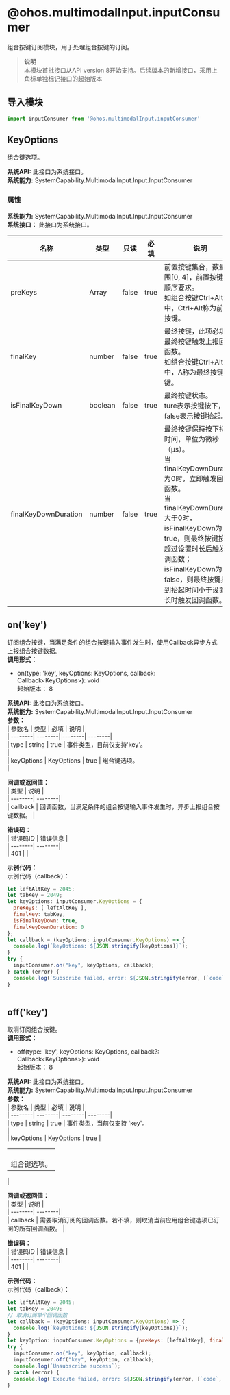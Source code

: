 # @ohos.multimodalInput.inputConsumer    
组合按键订阅模块，用于处理组合按键的订阅。  
> **说明**   
>本模块首批接口从API version 8开始支持。后续版本的新增接口，采用上角标单独标记接口的起始版本  
  
## 导入模块  
  
```js    
import inputConsumer from '@ohos.multimodalInput.inputConsumer'    
```  
    
## KeyOptions    
组合键选项。  
  
 **系统API:**  此接口为系统接口。  
 **系统能力:**  SystemCapability.MultimodalInput.Input.InputConsumer    
### 属性    
 **系统能力:**  SystemCapability.MultimodalInput.Input.InputConsumer    
 **系统接口：** 此接口为系统接口。    
    
| 名称 | 类型 | 只读 | 必填 | 说明 |  
| --------| --------| --------| --------| --------|  
| preKeys | Array<number> | false | true | 前置按键集合，数量范围[0, 4]，前置按键无顺序要求。<br/>如组合按键Ctrl+Alt+A中，Ctrl+Alt称为前置按键。<br/> |  
| finalKey | number | false | true | 最终按键，此项必填，最终按键触发上报回调函数。<br/>如组合按键Ctrl+Alt+A中，A称为最终按键按键。<br/> |  
| isFinalKeyDown | boolean | false | true | 最终按键状态。<br/>ture表示按键按下，false表示按键抬起。<br/> |  
| finalKeyDownDuration | number | false | true | 最终按键保持按下持续时间，单位为微秒（μs）。<br/>当finalKeyDownDuration为0时，立即触发回调函数。<br/>当finalKeyDownDuration大于0时，isFinalKeyDown为true，则最终按键按下超过设置时长后触发回调函数；isFinalKeyDown为false，则最终按键按下到抬起时间小于设置时长时触发回调函数。<br/> |  
    
## on('key')    
订阅组合按键，当满足条件的组合按键输入事件发生时，使用Callback异步方式上报组合按键数据。  
 **调用形式：**     
    
- on(type: 'key', keyOptions: KeyOptions, callback: Callback\<KeyOptions>): void    
起始版本： 8  
  
 **系统API:**  此接口为系统接口。  
 **系统能力:**  SystemCapability.MultimodalInput.Input.InputConsumer    
 **参数：**     
| 参数名 | 类型 | 必填 | 说明 |  
| --------| --------| --------| --------|  
| type | string | true | 事件类型，目前仅支持'key'。<br/> |  
| keyOptions | KeyOptions | true | 组合键选项。<br/> |  
    
 **回调或返回值：**     
| 类型 | 说明 |  
| --------| --------|  
| callback | 回调函数，当满足条件的组合按键输入事件发生时，异步上报组合按键数据。 |  
    
    
 **错误码：**     
| 错误码ID | 错误信息 |  
| --------| --------|  
| 401 |  |  
    
 **示例代码：**   
示例代码（callback）：  
```js    
let leftAltKey = 2045;  
let tabKey = 2049;  
let keyOptions: inputConsumer.KeyOptions = {  
  preKeys: [ leftAltKey ],  
  finalKey: tabKey,  
  isFinalKeyDown: true,  
  finalKeyDownDuration: 0  
};  
let callback = (keyOptions: inputConsumer.KeyOptions) => {  
  console.log(`keyOptions: ${JSON.stringify(keyOptions)}`);  
}  
try {  
  inputConsumer.on("key", keyOptions, callback);  
} catch (error) {  
  console.log(`Subscribe failed, error: ${JSON.stringify(error, [`code`, `message`])}`);  
}  
    
```    
  
    
## off('key')    
取消订阅组合按键。  
 **调用形式：**     
    
- off(type: 'key', keyOptions: KeyOptions, callback?: Callback\<KeyOptions>): void    
起始版本： 8  
  
 **系统API:**  此接口为系统接口。  
 **系统能力:**  SystemCapability.MultimodalInput.Input.InputConsumer    
 **参数：**     
| 参数名 | 类型 | 必填 | 说明 |  
| --------| --------| --------| --------|  
| type | string | true | 事件类型，当前仅支持 'key'。<br/> |  
| keyOptions | KeyOptions | true | <table><tbody><tr><td><br/>组合键选项。</td></tr></tbody></table> |  
    
 **回调或返回值：**     
| 类型 | 说明 |  
| --------| --------|  
| callback | 需要取消订阅的回调函数。若不填，则取消当前应用组合键选项已订阅的所有回调函数。 |  
    
    
 **错误码：**     
| 错误码ID | 错误信息 |  
| --------| --------|  
| 401 |  |  
    
 **示例代码：**   
示例代码（callback）：  
```js    
let leftAltKey = 2045;  
let tabKey = 2049;  
// 取消订阅单个回调函数  
let callback = (keyOptions: inputConsumer.KeyOptions) => {  
  console.log(`keyOptions: ${JSON.stringify(keyOptions)}`);  
}  
let keyOption: inputConsumer.KeyOptions = {preKeys: [leftAltKey], finalKey: tabKey, isFinalKeyDown: true, finalKeyDownDuration: 0};  
try {  
  inputConsumer.on("key", keyOption, callback);  
  inputConsumer.off("key", keyOption, callback);  
  console.log(`Unsubscribe success`);  
} catch (error) {  
  console.log(`Execute failed, error: ${JSON.stringify(error, [`code`, `message`])}`);  
}  
    
```    
  
